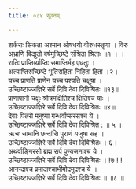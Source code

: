 ```yaml
---
title: ०८४ सूक्तम्

---
```

शर्कराः सिकता अश्मान ओषधयो वीरुधस्तृणा । विरु  
अभ्राणि विद्युतो वर्षमुच्छिष्टे संश्रिता श्रिताः ॥१ । ।  
रातिः प्राप्तिर्व्याप्तिः समाप्तिर्मह एधतुः ।  
अत्याप्तिरुच्छिष्टे भूतिराहिता निहिता हिता ।२।  
यच्च प्राणति प्राणेन यच्च पश्यति चक्षुषा ।  
उच्छिष्टाज्जज्ञिरे सर्वे दिवि देवा दिविश्रितः ॥१३॥  
प्राणापानौ चक्षुः श्रोत्रमक्षितिश्च क्षितिश्च याः ।  
उच्छिष्टाज्जज्ञिरे सर्वे दिवि देवा दिविश्रितः ॥४॥  
देवाः पितरो मनुष्या गन्धर्वाप्सरसश्च ये ।  
उच्छिष्टाज्जज्ञिरे सर्वे दिवि देवा दिविश्रित : ॥ ५ ।  
ऋचः सामानि छन्दांसि पुराणं यजुषा सह ।  
उच्छिष्टाज्जज्ञिरे सर्वे दिवि देवा दिविश्रितः । ६।  
अथर्वाङ्गिरसो ब्रह्म सर्प पुण्यजनाश्च ये ।  
उच्छिष्टाज्जज्ञिरे सर्वे दिवि देवा दिविश्रितः । !७ ! !  
आनन्दाश्च प्रमादाश्चाभीमोदमुदश्च ये ।  
उच्छिष्टाज्जज्ञिरे सर्वे दिवि देवा दिविश्रितः ॥ ॥८ ॥  